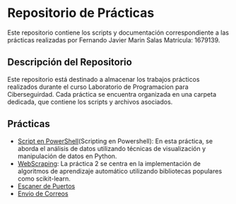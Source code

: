 # Repositorio de Prácticas

Este repositorio contiene los scripts y documentación correspondiente a las prácticas realizadas por Fernando Javier Marin Salas Matrícula: 1679139.

## Descripción del Repositorio

Este repositorio está destinado a almacenar los trabajos prácticos realizados durante el curso Laboratorio de Programacion para Ciberseguirdad. Cada práctica se encuentra organizada en una carpeta dedicada, que contiene los scripts y archivos asociados.

## Prácticas

- [Script en PowerShell](Practica1)(Scripting en Powershell): En esta práctica, se aborda el análisis de datos utilizando técnicas de visualización y manipulación de datos en Python.
- [WebScraping](practica2/README.md): La práctica 2 se centra en la implementación de algoritmos de aprendizaje automático utilizando bibliotecas populares como scikit-learn.
- [Escaner de Puertos](practica3/README.md)
- [Envio de Correos](Practica4/README.md)
